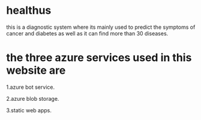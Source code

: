 # healthus 
this is a diagnostic system where its mainly used to predict the symptoms of cancer and diabetes as well as it can find more than 30 diseases.

# the three azure services used in this website are 
1.azure bot service.

2.azure blob storage.

3.static web apps.
